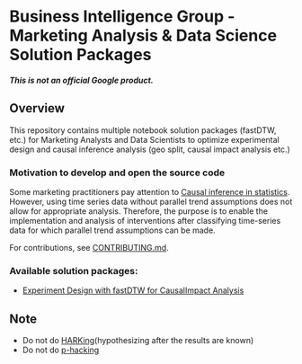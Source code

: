 # Business Intelligence Group - Marketing Analysis & Data Science Solution Packages

##### This is not an official Google product.

## Overview
This repository contains multiple notebook solution packages (fastDTW, etc.) for Marketing Analysts and Data Scientists to optimize experimental design and causal inference analysis (geo split, causal impact analysis etc.)

### Motivation to develop and open the source code

Some marketing practitioners pay attention to
[Causal inference in statistics](https://en.wikipedia.org/wiki/Causal_inference). However,
using time series data without parallel trend assumptions does not allow for
appropriate analysis. Therefore, the purpose is to enable the implementation and
analysis of interventions after classifying time-series data for which parallel
trend assumptions can be made.

For contributions, see [CONTRIBUTING.md](https://github.com/google/business_intelligence_group/blob/main/CONTRIBUTING.md).

### Available solution packages:
-   [Experiment Design with fastDTW for CausalImpact Analysis](https://github.com/google/business_intelligence_group/tree/main/solutions/causal-impact)

## Note

-   Do not do [HARKing](https://en.wikipedia.org/wiki/HARKing)(hypothesizing after the results are known)
-   Do not do [p-hacking](https://en.wikipedia.org/wiki/Data_dredging)
